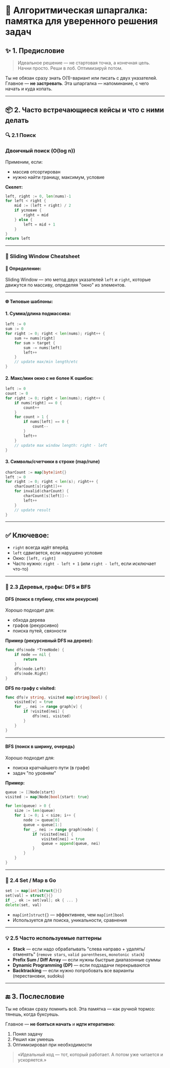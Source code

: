 # 🧠 Алгоритмическая шпаргалка: памятка для уверенного решения задач

## ✨ 1. Предисловие

> Идеальное решение — не стартовая точка, а конечная цель. Начни просто. Реши в лоб. Оптимизируй потом.

Ты не обязан сразу знать O(1)-вариант или писать с двух указателей. Главное — **не застревать**. Эта шпаргалка — напоминание, с чего начать и куда копать.

---

## 📦 2. Часто встречающиеся кейсы и что с ними делать

### 🔍 2.1 Поиск

### Двоичный поиск (O(log n))

Применим, если:

- массив отсортирован
- нужно найти границу, максимум, условие

**Скелет:**

```go
left, right := 0, len(nums)-1
for left < right {
    mid := (left + right) / 2
    if условие {
        right = mid
    } else {
        left = mid + 1
    }
}
return left
```

---

### 📃 Sliding Window Cheatsheet

#### 🔹 Определение:
Sliding Window — это метод двух указателей `left` и `right`, которые движутся по массиву, определяя "окно" из элементов.

---

#### 🌐 Типовые шаблоны:

#### 1. Сумма/длина подмассива:
```go
left := 0
sum := 0
for right := 0; right < len(nums); right++ {
    sum += nums[right]
    for sum > target {
        sum -= nums[left]
        left++
    }
    // update max/min length/etc
}
```

#### 2. Макс/мин окно с не более K ошибок:
```go
left := 0
count := 0
for right := 0; right < len(nums); right++ {
    if nums[right] == 0 {
        count++
    }
    for count > 1 {
        if nums[left] == 0 {
            count--
        }
        left++
    }
    // update max window length: right - left
}
```

#### 3. Символы/счетчики в строке (map/rune)
```go
charCount := map[byte]int{}
left := 0
for right := 0; right < len(s); right++ {
    charCount[s[right]]++
    for invalid(charCount) {
        charCount[s[left]]--
        left++
    }
    // update result
}
```

---

## ✅ Ключевое:
- `right` всегда идёт вперёд
- `left` сдвигается, если нарушено условие
- Окно: `[left, right]`
- Часто нужно: `right - left + 1` (или `right - left`, если исключает что-то)

---

### 🌲 2.3 Деревья, графы: DFS и BFS

#### DFS (поиск в глубину, стек или рекурсия)

Хорошо подходит для:

- обхода дерева
- графов (рекурсивно)
- поиска путей, связности

**Пример (рекурсивный DFS на дереве):**

```go
func dfs(node *TreeNode) {
    if node == nil {
        return
    }
    dfs(node.Left)
    dfs(node.Right)
}
```

**DFS по графу с visited:**

```go
func dfs(v string, visited map[string]bool) {
    visited[v] = true
    for _, nei := range graph[v] {
        if !visited[nei] {
            dfs(nei, visited)
        }
    }
}
```

---

#### BFS (поиск в ширину, очередь)

Хорошо подходит для:

- поиска кратчайшего пути (в графе)
- задач "по уровням"

**Пример:**

```go
queue := []Node{start}
visited := map[Node]bool{start: true}

for len(queue) > 0 {
    size := len(queue)
    for i := 0; i < size; i++ {
        node := queue[0]
        queue = queue[1:]
        for _, nei := range graph[node] {
            if !visited[nei] {
                visited[nei] = true
                queue = append(queue, nei)
            }
        }
    }
}
```

---

### 🧺 2.4 Set / Map в Go

```go
set := map[int]struct{}{}
set[val] = struct{}{}
if _, ok := set[val]; ok { ... }
delete(set, val)
```

- `map[int]struct{}` — эффективнее, чем `map[int]bool`
- Используется для поиска, уникальности, сравнения

---

### 💡 2.5 Часто используемые паттерны

- **Stack** — если надо обрабатывать "слева направо + удалять/отменять" (`remove stars`, `valid parentheses`, `monotonic stack`)
- **Prefix Sum / Diff Array** — если нужны быстрые диапазонные суммы
- **Dynamic Programming (DP)** — если подзадачи перекрываются
- **Backtracking** — если нужно попробовать все варианты (перестановки, sudoku)

---

## 🔚 3. Послесловие

Ты не обязан сразу помнить всё. Эта памятка — как ручной тормоз: тянешь, когда буксуешь.

Главное — **не бояться начать** и **идти итеративно**:

1. Понял задачу
2. Решил как умеешь
3. Оптимизировал при необходимости

> «Идеальный код — тот, который работает. А потом уже читается и ускоряется.»

